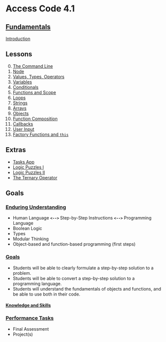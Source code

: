 # <b>Access Code 4.1</b>

## <b><u>Fundamentals</u></b>

[Introduction](lessons/intro/intro.md)

## Lessons

0. [The Command Line](lessons/terminal/terminal.md)
1. [Node](lessons/node/node.md)
2. [Values, Types, Operators](lessons/values/values.md)
2. [Variables](lessons/variables/variables.md)
3. [Conditionals](lessons/conditionals/conditionals.md)
4. [Functions and Scope](lessons/functions/functions.md)
5. [Loops](lessons/loops/loops.md)
6. [Strings](lessons/strings/strings.md)
7. [Arrays](lessons/arrays/arrays.md)
8. [Objects](lessons/objects/objects.md)
9. [Function Composition](lessons/function_composition/function_composition.md)
10. [Callbacks](lessons/callbacks/callbacks.md)
11. [User Input](lessons/user_input/user_input.md)
11. [Factory Functions and `this`](lessons/this/this.md)

## Extras

* [Tasks App](extras/tasks/tasks.md)
* [Logic Puzzles I](extras/logic_puzzles/logic_puzzles_i.md)
* [Logic Puzzles II](extras/logic_puzzles/logic_puzzles_ii.md)
* [The Ternary Operator](extras/ternary_operator/ternary_operator.md)

## Goals

### <u>Enduring Understanding</u>

* Human Language <b>`<-->` </b>Step-by-Step Instructions <b>`<-->`</b> Programming Language
* Boolean Logic
* Types
* Modular Thinking
* Object-based and function-based programming (first steps)

### <u>Goals</u>

* Students will be able to clearly formulate a step-by-step solution to a problem.
* Students will be able to convert a step-by-step solution to a programming language.
* Students will understand the fundamentals of objects and functions, and be able to use both in their code.

#### <u>Knowledge and Skills</u>

### <u>Performance Tasks</u>

* Final Assessment
* Project(s)
